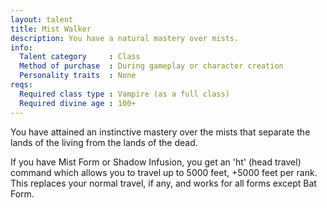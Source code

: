 ```yaml
---
layout: talent
title: Mist Walker
description: You have a natural mastery over mists.
info:
  Talent category     : Class
  Method of purchase  : During gameplay or character creation
  Personality traits  : None
reqs:
  Required class type : Vampire (as a full class)
  Required divine age : 100+
---
```


You have attained an instinctive mastery over the mists that separate the lands of the living from the lands of the dead.

If you have Mist Form or Shadow Infusion, you get an 'ht' (head travel) command which allows you to travel up to 5000 feet, +5000 feet per rank. This replaces your normal travel, if any, and works for all forms except Bat Form.